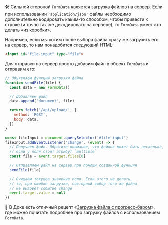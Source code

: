 🛠 Сильной стороной `FormData` является загрузка файлов на сервер. Если при использовании `'application/json'` файлы необходимо дополнительно кодировать каким-то способом, чтобы привести к строке (и точно так же декодировать на сервере), то `FormData` умеет это делать «из коробки».

Например, если мы хотим после выбора файла сразу же загрузить его на сервер, то нам понадобится следующий HTML:

```html
<input id="file-input" type="file">
```

Для отправки на сервер просто добавим файл в объект `FormData` и отправим его:

```javascript
// Объявляем функцию загрузки файла
function sendFile(file) {
  const data = new FormData()

  // Добавляем файл
  data.append('document', file)

  return fetch('/api/upload/', {
    method: 'POST',
    body: data,
  })
}

const fileInput = document.querySelector('#file-input')
fileInput.addEventListener('change', (event) => {
  // Получаем файл. Обратите внимание, что файлов может быть несколько,
  // если у поля стоит атрибут `multiple`
  const file = event.target.files[0]

  // Отправляем файл на сервер при помощи созданной функции
  sendFile(file)

  // Очищаем текущее значение поля. Если этого не делать,
  // то, при ошибке загрузки, повторный выбор того же файла
  // не вызовет событие change
  event.target.value = null
})
```

<aside>

🦄 В Доке есть отличный рецепт «[Загрузка файла с прогресс-баром](/recipes/progress/)», где можно почитать подробнее про загрузку файлов с использованием `FormData`.

</aside>
